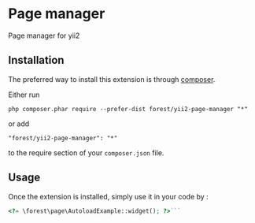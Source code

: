 Page manager
============
Page manager for yii2

Installation
------------

The preferred way to install this extension is through [composer](http://getcomposer.org/download/).

Either run

```
php composer.phar require --prefer-dist forest/yii2-page-manager "*"
```

or add

```
"forest/yii2-page-manager": "*"
```

to the require section of your `composer.json` file.


Usage
-----

Once the extension is installed, simply use it in your code by  :

```php
<?= \forest\page\AutoloadExample::widget(); ?>```